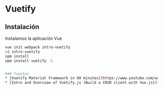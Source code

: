 # Vuetify

## Instalación
Instalamos la aplicación Vue 
```bash
vue init webpack intro-vuetify
cd intro-vuetify
npm install
npm install vuetify -S


### Fuentes
* [Vuetify Material Framework in 60 minutes](https://www.youtube.com/watch?v=GeUhmMJUFZQ)
* [Intro and Overview of Vuetify.js (Build a CRUD client with Vue.js)](https://www.youtube.com/watch?v=5GfpGaHKfyo)

